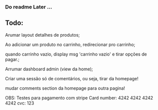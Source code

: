 ### Do readme Later ...

## Todo:

Arumar layout detalhes de produtos;

Ao adicionar um produto no carrinho, redirecionar pro carrinho;

quando carrinho vazio, display msg 'carrinho vazio' e tirar opções de pagar.;

Arrumar dashboard admin (view da home);

Criar uma sessão só de comentários, ou seja, tirar da homepage!

mudar comments section da homepage para outra pagina!

OBS: 
Testes para pagamento com stripe 
Card number: 4242 4242 4242 4242
cvc: 123